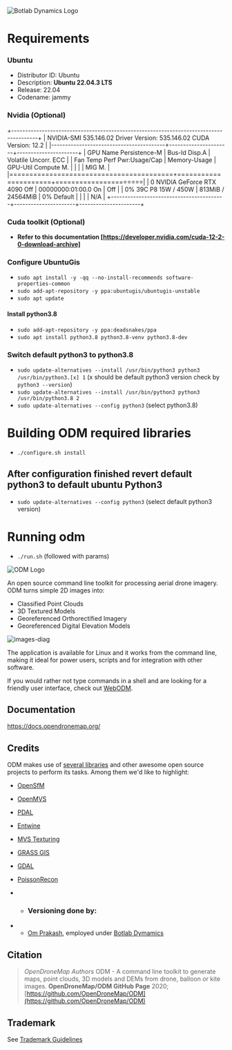 ![Botlab Dynamics Logo](https://botlabdynamics.com/sites/default/files/2022-11/BL%20Botlab%20Dynamics%20%281%29.png)
# Requirements

### Ubuntu 
- Distributor ID:	Ubuntu
- Description:	<b>Ubuntu 22.04.3 LTS</b>
- Release:	22.04
- Codename:	jammy

### Nvidia (Optional)
+---------------------------------------------------------------------------------------+
| NVIDIA-SMI 535.146.02             Driver Version: 535.146.02   CUDA Version: 12.2     |
|-----------------------------------------+----------------------+----------------------+
| GPU  Name                 Persistence-M | Bus-Id        Disp.A | Volatile Uncorr. ECC |
| Fan  Temp   Perf          Pwr:Usage/Cap |         Memory-Usage | GPU-Util  Compute M. |
|                                         |                      |               MIG M. |
|=========================================+======================+======================|
|   0  NVIDIA GeForce RTX 4090        Off | 00000000:01:00.0  On |                  Off |
|  0%   39C    P8              15W / 450W |    813MiB / 24564MiB |      0%      Default |
|                                         |                      |                  N/A |
+-----------------------------------------+----------------------+----------------------+

### Cuda toolkit (Optional)

- <b> Refer to this documentation [https://developer.nvidia.com/cuda-12-2-0-download-archive] </b>

### Configure UbuntuGis

- `sudo apt install -y -qq --no-install-recommends software-properties-common`
- `sudo add-apt-repository -y ppa:ubuntugis/ubuntugis-unstable`
- `sudo apt update`


#### Install python3.8
- `sudo add-apt-repository -y ppa:deadsnakes/ppa`
- `sudo apt install python3.8 python3.8-venv python3.8-dev`

### Switch default python3 to python3.8
- `sudo update-alternatives --install /usr/bin/python3 python3 /usr/bin/python3.[x] 1`  (x should be default python3 version check by `python3 --version`)
- `sudo update-alternatives --install /usr/bin/python3 python3 /usr/bin/python3.8 2`
- `sudo update-alternatives --config python3` (select python3.8)

# Building ODM required libraries
- `./configure.sh install`

## After configuration finished revert default python3 to default ubuntu Python3
- `sudo update-alternatives --config python3` (select default python3 version)

<!--  ## installing odm
- `./configure.sh install`-->

# Running odm
- `./run.sh` (followed with params)

![ODM Logo](https://user-images.githubusercontent.com/1951843/79699889-438ce580-8260-11ea-9c79-8667834aeab2.png)

An open source command line toolkit for processing aerial drone imagery. ODM turns simple 2D images into:

* Classified Point Clouds
* 3D Textured Models
* Georeferenced Orthorectified Imagery
* Georeferenced Digital Elevation Models

![images-diag](https://user-images.githubusercontent.com/1174901/96644651-5b205600-12f7-11eb-827b-8f4a3a6f3b21.png)

The application is available for Linux and it works from the command line, making it ideal for power users, scripts and for integration with other software.

If you would rather not type commands in a shell and are looking for a friendly user interface, check out [WebODM](https://github.com/OpenDroneMap/WebODM).

## Documentation
https://docs.opendronemap.org/


## Credits

ODM makes use of [several libraries](https://github.com/OpenDroneMap/ODM/blob/master/snap/snapcraft.yaml#L36) and other awesome open source projects to perform its tasks. Among them we'd like to highlight:

 - [OpenSfM](https://github.com/mapillary/OpenSfM)
 - [OpenMVS](https://github.com/cdcseacave/openMVS/)
 - [PDAL](https://github.com/PDAL/PDAL)
 - [Entwine](https://entwine.io/)
 - [MVS Texturing](https://github.com/nmoehrle/mvs-texturing)
 - [GRASS GIS](https://grass.osgeo.org/)
 - [GDAL](https://gdal.org/)
 - [PoissonRecon](https://github.com/mkazhdan/PoissonRecon)

 - - ### Versioning done by:
 - - [Om Prakash](https://www.linkedin.com/in/theomprakashprasad/), employed under [Botlab Dymamics](https://botlabdynamics.com/)

## Citation

> *OpenDroneMap Authors* ODM - A command line toolkit to generate maps, point clouds, 3D models and DEMs from drone, balloon or kite images. **OpenDroneMap/ODM GitHub Page** 2020; [https://github.com/OpenDroneMap/ODM](https://github.com/OpenDroneMap/ODM)

## Trademark

See [Trademark Guidelines](https://github.com/OpenDroneMap/documents/blob/master/TRADEMARK.md)


